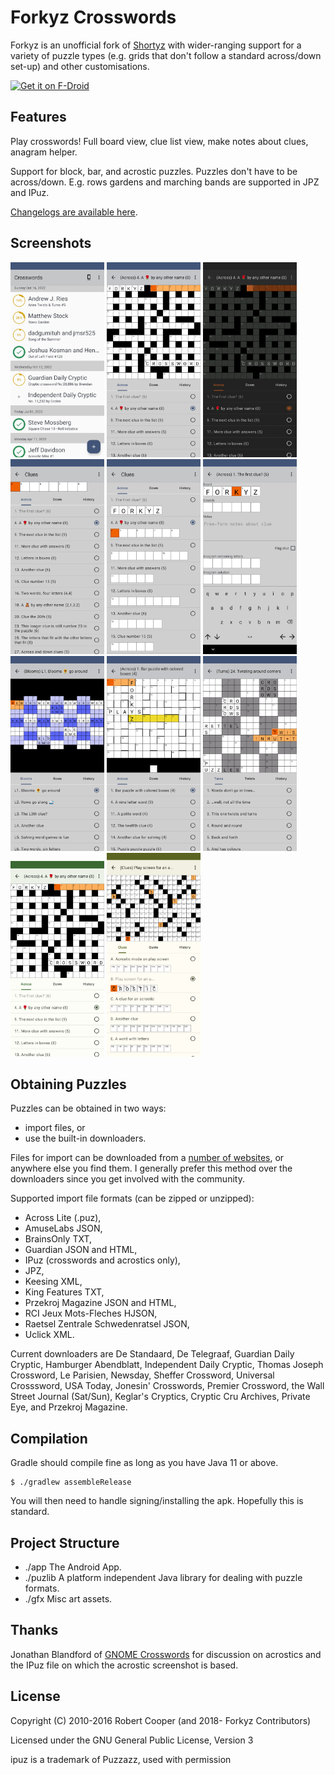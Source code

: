 # Forkyz Crosswords

Forkyz is an unofficial fork of [Shortyz](https://github.com/kebernet/shortyz/)
with wider-ranging support for a variety of puzzle types (e.g. grids that don't
follow a standard across/down set-up) and other customisations.

[<img src="https://fdroid.gitlab.io/artwork/badge/get-it-on.png"
     alt="Get it on F-Droid"
     height="80">](https://f-droid.org/packages/app.crossword.yourealwaysbe.forkyz/)

## Features

Play crosswords! Full board view, clue list view, make notes about clues, anagram helper.

Support for block, bar, and acrostic puzzles. Puzzles don't have to be across/down. E.g. rows gardens and marching bands are supported in JPZ and IPuz.

[Changelogs are available here][changelogs].

## Screenshots

<img
    alt="The puzzle browse menu"
    src="fastlane/metadata/android/en-US/images/phoneScreenshots/06-BrowseMenu.png"
    width=150
/>
<img
    alt="The standard grid view"
    src="fastlane/metadata/android/en-US/images/phoneScreenshots/01-StandardGrid.png"
    width=150
/>
<img
    alt="The standard grid view in dark mode"
    src="fastlane/metadata/android/en-US/images/phoneScreenshots/02-StandardGridDark.png"
    width=150
/>
<img
    alt="The clue list view"
    src="fastlane/metadata/android/en-US/images/phoneScreenshots/07-ClueList.png"
    width=150
/>
<img
    alt="The clue list view with the words shown with the clue"
    src="fastlane/metadata/android/en-US/images/phoneScreenshots/08-ClueListGrid.png"
    width=150
/>
<img
    alt="The clue/puzzle notes page with anagram helper"
    src="fastlane/metadata/android/en-US/images/phoneScreenshots/09-NotesPage.png"
    width=150
/>
<img
    alt="A rows garden puzzle in the app"
    src="fastlane/metadata/android/en-US/images/phoneScreenshots/03-RowsGarden.png"
    width=150
/>
<img
    alt="A bar puzzle in the app with coloured grid squares"
    src="fastlane/metadata/android/en-US/images/phoneScreenshots/04-BarPuzzle.png"
    width=150
/>
<img
    alt="A twists and turns puzzle in the app"
    src="fastlane/metadata/android/en-US/images/phoneScreenshots/05-TwistsAndTurns.png"
    width=150
/>
<img
    alt="The puzzle themed with dynamic Material You colours"
    src="fastlane/metadata/android/en-US/images/phoneScreenshots/10-DynamicTheme.png"
    width=150
/>
<img
    alt="The play screen for an acrostic puzzle"
    src="fastlane/metadata/android/en-US/images/phoneScreenshots/11-Acrostic.png"
    width=150
/>

## Obtaining Puzzles

Puzzles can be obtained in two ways:

* import files, or
* use the built-in downloaders.

Files for import can be downloaded from a [number of websites][online-sources], or anywhere else you find them. I generally prefer this method over the downloaders since you get involved with the community.

Supported import file formats (can be zipped or unzipped):

* Across Lite (.puz),
* AmuseLabs JSON,
* BrainsOnly TXT,
* Guardian JSON and HTML,
* IPuz (crosswords and acrostics only),
* JPZ,
* Keesing XML,
* King Features TXT,
* Przekroj Magazine JSON and HTML,
* RCI Jeux Mots-Fleches HJSON,
* Raetsel Zentrale Schwedenratsel JSON,
* Uclick XML.

Current downloaders are De Standaard, De Telegraaf, Guardian Daily Cryptic, Hamburger Abendblatt, Independent Daily Cryptic, Thomas Joseph Crossword, Le Parisien, Newsday, Sheffer Crossword, Universal Crosssword, USA Today, Jonesin' Crosswords, Premier Crossword, the Wall Street Journal (Sat/Sun), Keglar's Cryptics, Cryptic Cru Archives, Private Eye, and Przekroj Magazine.

## Compilation

Gradle should compile fine as long as you have Java 11 or above.

    $ ./gradlew assembleRelease

You will then need to handle signing/installing the apk. Hopefully this is standard.

## Project Structure

  * ./app The Android App.
  * ./puzlib A platform independent Java library for dealing with puzzle formats.
  * ./gfx Misc art assets.

## Thanks

Jonathan Blandford of [GNOME Crosswords][gnome-crosswords] for discussion on acrostics and the IPuz file on which the acrostic screenshot is based.

## License

Copyright (C) 2010-2016 Robert Cooper (and 2018- Forkyz Contributors)

Licensed under the GNU General Public License, Version 3

ipuz is a trademark of Puzzazz, used with permission

[changelogs]: https://yourealwaysbe.github.io/forkyz/changes.html
[gnome-crosswords]: https://gitlab.gnome.org/jrb/crosswords
[online-sources]: https://yourealwaysbe.github.io/forkyz/

